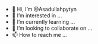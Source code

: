 - 👋 Hi, I’m @Asadullahpytyn
- 👀 I’m interested in ...
- 🌱 I’m currently learning ...
- 💞️ I’m looking to collaborate on ...
- 📫 How to reach me ...

<!---
Asadullahpytyn/Asadullahpytyn is a ✨ special ✨ repository because its `README.md` (this file) appears on your GitHub profile.
You can click the Preview link to take a look at your changes.
--->
